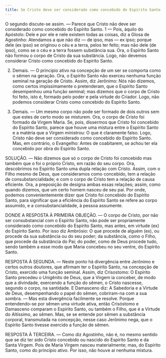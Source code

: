 ```yaml
---
title: Se Cristo deve ser considerado como concebido do Espírito Santo
---
```


O segundo discute-se assim. — Parece que Cristo não deve ser considerado como concebido do Espírito Santo.  1 — Pois, àquilo do Apóstolo: Dele e por ele e nele existem todas as coisas, diz a Glosa de Agostinho: Atendamos a que não diz — de ipso, mas — ex ipso; porque dele (ex ipso) se originou o céu e a terra, pelos ter feito; mas não dele (de ipso), como se o céu e a terra fossem substância sua. Ora, o Espírito Santo não formou o corpo de Cristo da sua substância. Logo, não devemos considerar Cristo como concebido do Espírito Santo.  

2. Demais. — O principio ativo na concepção de um ser se comporta como o sêmen na geração. Ora, o Espírito Santo não exerceu nenhuma função seminal na geração de Cristo. Assim, diz Jerônimo: Nós não dizemos, como certos impissimamente o pretenderam, que o Espírito Santo desempenhou uma função seminal; mas dizemos que o corpo de Cristo foi feito, isto é, formado pelo poder e pela virtude do Criador. Logo, não podemos considerar Cristo como concebido do Espírito Santo.  

3. Demais. — Um mesmo corpo não pode ser formado de dois outros sem que estes de certo modo se misturem. Ora, o corpo de Cristo foi formado da Virgem Maria. Se, pois, dissermos que Cristo foi concebido do Espírito Santo, parece que houve uma mistura entre o Espírito Santo e a matéria que a Virgem ministrou: O que é claramente falso. Logo, Cristo não deve ser considerado como concebido do Espírito Santo. Mas, em contrário, o Evangelho: Antes de coabitarem, se achou ter ela concebido por obra do Espírito Santo.  

SOLUÇÃO. — Não dizemos que só o corpo de Cristo foi concebido mas também que o foi o próprio Cristo, em razão do seu corpo. Ora, descobrimos no Espírito Santo uma dupla relação com Cristo. Assim, com o Filho mesmo de Deus, que consideramos como concebido, tem a relação de consubstancialidade; e com o corpo de Cristo tem a relação de causa eficiente. Ora, a preposição de designa ambas essas relações; assim, como quando dizemos, que um certo homem nasceu de seu pai. Por onde, podemos convenientemente dizer que Cristo foi concebido do Espírito Santo, para significar que a eficiência do Espírito Santo se refere ao corpo assumido, e a consubstancialidade, à pessoa assumente.  

DONDE A RESPOSTA À PRIMEIRA OBJEÇÃO. — O corpo de Cristo, por não ser consubstancial com o Espírito Santo, não pode ser propriamente considerado como concebido do Espírito Santo, mas antes, em virtude (ex) do Espirito Santo. Por isso diz Ambrósio: O que procede de alguém (ex), ou procede da sua substância ou do seu poder; da substância, como o Filho, que procede da substância do Pai; do poder, como de Deus procede tudo, sendo também a esse modo que Maria concebeu no seu ventre, do Espírito Santo.  

RESPOSTA À SEGUNDA. — Neste ponto há divergência entre Jerônimo e certos outros doutores, que afirmam ter o Espírito Santo, na concepção de Cristo, exercido uma função seminal. Assim, diz Crísostomo: O Espírito Santo precedeu o Unigênito de Deus, que a Virgem ia conceber, de modo que a divindade, exercendo a função do sêmen, o Cristo nascesse, segundo o corpo, na santidade. E Damasceno diz: A Sabedoria e a Virtude de Deus, desempenhando o papel do sêmen, cobriram-na com a sua sombra. — Mas esta divergência facilmente se resolve. Porque entendendo-se por sêmen uma virtude ativa, então Crisóstomo e Damasceno comparam o Espírito Santo, ou também o Filho, que é a Virtude do Altíssimo, ao sêmen. Mas, se se entende por sêmen a substância corporal, transmutada na concepção, nesse caso Jerônimo nega, que o Espírito Santo tivesse exercido a função de sêmen.  

RESPOSTA À TERCEIRA. — Como diz Agostinho, não é, no mesmo sentido que se diz ter sido Cristo concebido ou nascido do Espírito Santo e da Santa Virgem. Pois de Maria Virgem nasceu materialmente; mas, do Espírito Santo, como do princípio ativo. Por isso, não houve aí nenhuma mistura.